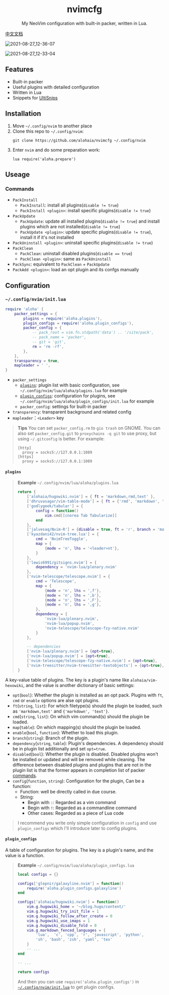 <h1 align="center">nvimcfg</h1>

<p align="center">My NeoVim configuration with built-in packer, written in Lua.</p>

[中文文档](./README_cn.md)

![2021-08-27_12-36-07](https://user-images.githubusercontent.com/36324537/131072598-7969fcce-3e29-49f2-bdb1-9851ddfda637.png)

![2021-08-27_12-33-04](https://user-images.githubusercontent.com/36324537/131072714-1db0ed6d-c6ef-421d-9641-0720342230da.png)

## Features

- Built-in packer
- Useful plugins with detailed configuration
- Written in Lua
- Snippets for [UltiSnips](https://github.com/SirVer/ultisnips)

## Installation

1. Move `~/.config/nvim` to another place
2. Clone this repo to `~/.config/nvim`:
    ```shell
    git clone https://github.com/alohaia/nvimcfg ~/.config/nvim
    ```
3. Enter `nvim` and do some preparation work:
    ```vimscript
    lua require('aloha.prepare')
    ```

## Useage

### Commands

- `PackInstall`
    - `PackInstall`: install all plugins(`disable != true`)
    - `PackInstall <plugin>`: install specific plugins(`disable != true`)
- `PackUpdate`
    - `PackUpdate`: update all installed plugins(`disable != true`) and install plugins which are not installed(`disable != true`)
    - `PackUpdate <plugin>`: update specific plugins(`disable != true`), install it if it's not installed
- `PackUninstall <plugin>`: uninstall specific plugins(`disable != true`)
- `PackClean`
    - `PackClean`: uninstall disabled plugins(`disable == true`)
    - `PackClean <plugin>`: same as `PackUninstall`
- `PackSync`: equivalent to `PackClean` + `PackUpdate`
- `PackAdd <plugin>`: load an opt plugin and its confgs manually

## Configuration

### `~/.config/nvim/init.lua`

```lua
require 'aloha' {
    packer_settings = {
        plugins = require('aloha.plugins'),
        plugin_configs = require('aloha.plugin_configs'),
        packer_config = {
            -- pack_root = vim.fn.stdpath('data') .. '/site/pack',
            -- pack_name = 'packer',
            -- git = 'git',
            rm = 'rm -rf',
        },
    },
    transparency = true,
    mapleader = ' ',
}
```

- `packer_settings`
    - [`plugins`](#plugins): plugin list with basic configuration, see `~/.config/nvim/lua/aloha/plugins.lua` for example
    - [`plugin_configs`](#plugin_configs): configuration for plugins, see `~/.config/nvim/lua/aloha/plugin_configs/init.lua` for example
    - `packer_config`: settings for built-in packer
- `transparency`: transparent background and related config
- `mapleader`：`<Leader>` key

> **Tips** You can set `packer_config.rm` to `gio trash` on GNOME. You can also set `packer_config.git` to `proxychains -q git` to use proxy, but using `~/.gitconfig` is better. For example:
> ```dosini
> [http]
> 	proxy = socks5://127.0.0.1:1089
> [https]
> 	proxy = socks5://127.0.0.1:1089
> ```

#### `plugins`

> **Example** `~/.config/nvim/lua/aloha/plugins.lua`
> ```lua
> return {
>     ['alohaia/hugowiki.nvim'] = { ft = 'markdown,rmd,text' },
>     ['dhruvasagar/vim-table-mode'] = { ft = {'rmd', 'markdown', 'text'} },
>     ['godlygeek/tabular'] = {
>         config = function()
>             vim.cmd[[cnorea Tab Tabularize]]
>         end
>     },
>     ['jalvesaq/Nvim-R'] = {disable = true, ft = 'r', branch = 'master'},
>     ['kyazdani42/nvim-tree.lua'] = {
>         cmd = 'NvimTreeToggle',
>         map = {
>             {mode = 'n', lhs = '<leader>nt'},
>         }
>     },
>     ['lewis6991/gitsigns.nvim'] = {
>         dependency = 'nvim-lua/plenary.nvim'
>     },
>     ['nvim-telescope/telescope.nvim'] = {
>         cmd = 'Telescope',
>         map = {
>             {mode = 'n', lhs = ',f'},
>             {mode = 'n', lhs = ',b'},
>             {mode = 'n', lhs = ',F'},
>             {mode = 'n', lhs = ',g'},
>         },
>         dependency = {
>             'nvim-lua/plenary.nvim',
>             'nvim-lua/popup.nvim',
>             'nvim-telescope/telescope-fzy-native.nvim'
>         }
>     },
>
>     -- dependencies
>     ['nvim-lua/plenary.nvim'] = {opt=true},
>     ['nvim-lua/popup.nvim'] = {opt=true},
>     ['nvim-telescope/telescope-fzy-native.nvim'] = {opt=true},
>     ['nvim-treesitter/nvim-treesitter-textobjects'] = {opt=true},
> }
> ```

A key-value table of plugins. The key is a plugin's name like `alohaia/vim-hexowiki`, and the value is another dictionary of basic settings:

- `opt`(`bool`): Whether the plugin is installed as an opt pack. Plugins with `ft`, `cmd` or `enable` options are alse opt plugins.
- `ft`(`string`, `list`): For which filetype(s) should the plugin be loaded, such as `'markdown,text'` and `{'markdown', 'text'}`.
- `cmd`(`string`, `list`): On which vim command(s) should the plugin be loaded.
- `map`(`table`): On which mapping(s) should the plugin be loaded.
- `enable`(`bool`, `function`): Whether to load this plugin.
- `branch`(`string`): Branch of the plugin.
- `dependency`(`string`, `table`): Plugin's dependencies. A dependency should be in plugin list additionally and set `opt=true`.
- `disabled`(`bool`): Whether the plugin is disabled. Disabled plugins won't be installed or updated and will be removed while cleaning. The difference between disabled plugins and plugins that are not in the plugin list is that the former appears in completion list of packer [commands](#commands).
- `config`(`function`, `string`): Configuration for the plugin, Can be a function:
    - Function: well be directly called in due course.
    - String:
        - Begin with `:`: Regarded as a vim command
        - Begin with `!`: Regarded as a commandline command
        - Other cases: Regarded as a piece of Lua code

> I recommend you write only simple configuration in `config` and use `plugin_configs` which I'll introduce later to config plugins.

#### `plugin_configs`

A table of configuration for plugins. The key is a plugin's name, and the value is a function.

> **Example**
> `~/.config/nvim/lua/aloha/plugin_configs.lua`
> ```lua
> local configs = {}
>
> configs['glepnir/galaxyline.nvim'] = function()
>     require('aloha.plugin_configs.galaxyline')
> end
>
> configs['alohaia/hugowiki.nvim'] = function()
>     vim.g.hugowiki_home = '~/blog.hugo/content/'
>     vim.g.hugowiki_try_init_file = 1
>     vim.g.hugowiki_follow_after_create = 0
>     vim.g.hugowiki_use_imaps = 1
>     vim.g.hugowiki_disable_fold = 0
>     vim.g.markdown_fenced_languages = {
>         'lua',  'c', 'cpp', 'r', 'javascript', 'python',
>         'sh', 'bash', 'zsh', 'yaml', 'tex'
>     }
>     -- ...
> end
>
> -- ...
>
> return configs
> ```
> And then you can use `require('aloha.plugin_configs')` in [`~/.config/nvim/init.lua`](#~/.config/nvim/init.lua) to get plugin configs.
